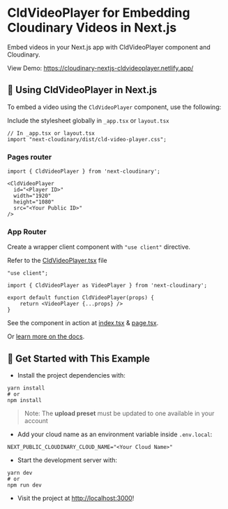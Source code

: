 # CldVideoPlayer for Embedding Cloudinary Videos in Next.js

Embed videos in your Next.js app with CldVideoPlayer component and Cloudinary.

View Demo: https://cloudinary-nextjs-cldvideoplayer.netlify.app/

## 🧰 Using CldVideoPlayer in Next.js

To embed a video using the `CldVideoPlayer` component, use the following:

Include the stylesheet globally in `_app.tsx` or `layout.tsx`

```tsx
// In _app.tsx or layout.tsx
import "next-cloudinary/dist/cld-video-player.css";
```

### Pages router

```tsx
import { CldVideoPlayer } from 'next-cloudinary';

<CldVideoPlayer
  id="<Player ID>"
  width="1920"
  height="1080"
  src="<Your Public ID>"
/>
```

### App Router

Create a wrapper client component with `"use client"` directive. 

Refer to the [CldVideoPlayer.tsx](src/components/CldVideoPlayer.tsx) file

```tsx
"use client";

import { CldVideoPlayer as VideoPlayer } from 'next-cloudinary';

export default function CldVideoPlayer(props) {
    return <VideoPlayer {...props} />
}
```

See the component in action at [index.tsx](src/pages/index.tsx) & [page.tsx](src/app/app/page.tsx).

Or [learn more on the docs](https://next.cloudinary.dev/cldvideoplayer/basic-usage).

## 🚀 Get Started with This Example

- Install the project dependencies with:

```
yarn install
# or
npm install
```

> Note: The **upload preset** must be updated to one available in your account

- Add your cloud name as an environment variable inside `.env.local`:

```
NEXT_PUBLIC_CLOUDINARY_CLOUD_NAME="<Your Cloud Name>"
```


- Start the development server with:

```
yarn dev
# or
npm run dev
```

- Visit the project at <http://localhost:3000>!
